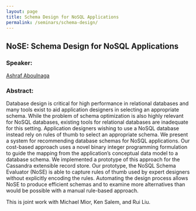 ```yaml
---
layout: page
title: Schema Design for NoSQL Applications
permalink: /seminars/schema-design/
---
```


## NoSE: Schema Design for NoSQL Applications

### Speaker:

[Ashraf Aboulnaga]()

### Abstract:

Database design is critical for high performance in relational databases and many tools exist to aid application designers in selecting an appropriate schema. While the problem of schema optimization is also highly relevant for NoSQL databases, existing tools for relational databases are inadequate for this setting. Application designers wishing to use a NoSQL database instead rely on rules of thumb to select an appropriate schema. We present a system for recommending database schemas for NoSQL applications. Our cost-based approach uses a novel binary integer programming formulation to guide the mapping from the application’s conceptual data model to a database schema. We implemented a prototype of this approach for the Cassandra extensible record store. Our prototype, the NoSQL Schema Evaluator (NoSE) is able to capture rules of thumb used by expert designers without explicitly encoding the rules. Automating the design process allows NoSE to produce efficient schemas and to examine more alternatives than would be possible with a manual rule-based approach.
 
This is joint work with Michael Mior, Ken Salem, and Rui Liu.
